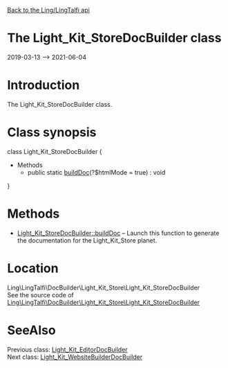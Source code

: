[Back to the Ling/LingTalfi api](https://github.com/lingtalfi/LingTalfi/blob/master/doc/api/Ling/LingTalfi.md)



The Light_Kit_StoreDocBuilder class
================
2019-03-13 --> 2021-06-04






Introduction
============

The Light_Kit_StoreDocBuilder class.



Class synopsis
==============


class <span class="pl-k">Light_Kit_StoreDocBuilder</span>  {

- Methods
    - public static [buildDoc](https://github.com/lingtalfi/LingTalfi/blob/master/doc/api/Ling/LingTalfi/DocBuilder/Light_Kit_Store/Light_Kit_StoreDocBuilder/buildDoc.md)(?$htmlMode = true) : void

}






Methods
==============

- [Light_Kit_StoreDocBuilder::buildDoc](https://github.com/lingtalfi/LingTalfi/blob/master/doc/api/Ling/LingTalfi/DocBuilder/Light_Kit_Store/Light_Kit_StoreDocBuilder/buildDoc.md) &ndash; Launch this function to generate the documentation for the Light_Kit_Store planet.





Location
=============
Ling\LingTalfi\DocBuilder\Light_Kit_Store\Light_Kit_StoreDocBuilder<br>
See the source code of [Ling\LingTalfi\DocBuilder\Light_Kit_Store\Light_Kit_StoreDocBuilder](https://github.com/lingtalfi/LingTalfi/blob/master/DocBuilder/Light_Kit_Store/Light_Kit_StoreDocBuilder.php)



SeeAlso
==============
Previous class: [Light_Kit_EditorDocBuilder](https://github.com/lingtalfi/LingTalfi/blob/master/doc/api/Ling/LingTalfi/DocBuilder/Light_Kit_Editor/Light_Kit_EditorDocBuilder.md)<br>Next class: [Light_Kit_WebsiteBuilderDocBuilder](https://github.com/lingtalfi/LingTalfi/blob/master/doc/api/Ling/LingTalfi/DocBuilder/Light_Kit_WebsiteBuilder/Light_Kit_WebsiteBuilderDocBuilder.md)<br>
